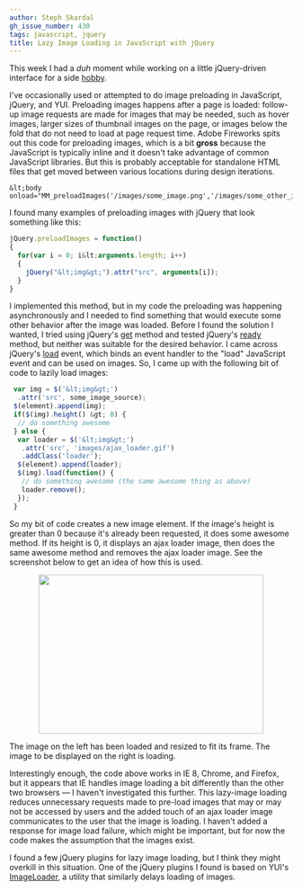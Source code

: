 ```yaml
---
author: Steph Skardal
gh_issue_number: 430
tags: javascript, jquery
title: Lazy Image Loading in JavaScript with jQuery
---
```




This week I had a *duh* moment while working on a little jQuery-driven interface for a side [hobby](http://stephskardal.com/).

I've occasionally used or attempted to do image preloading in JavaScript, jQuery, and YUI. Preloading images happens after a page is loaded: follow-up image requests are made for images that may be needed, such as hover images, larger sizes of thumbnail images on the page, or images below the fold that do not need to load at page request time. Adobe Fireworks spits out this code for preloading images, which is a bit **gross** because the JavaScript is typically inline and it doesn't take advantage of common JavaScript libraries. But this is probably acceptable for standalone HTML files that get moved between various locations during design iterations.

```nohighlight
&lt;body onload="MM_preloadImages('/images/some_image.png','/images/some_other_image.png')"&gt;
```

I found many examples of preloading images with jQuery that look something like this:

```javascript
jQuery.preloadImages = function()
{
  for(var i = 0; i&lt;arguments.length; i++)
  {
    jQuery("&lt;img&gt;").attr("src", arguments[i]);
  }
}
```

I implemented this method, but in my code the preloading was happening asynchronously and I needed to find something that would execute some other behavior after the image was loaded. Before I found the solution I wanted, I tried using jQuery's [get](http://api.jquery.com/jQuery.get/) method and tested jQuery's [ready](http://api.jquery.com/ready/) method, but neither was suitable for the desired behavior. I came across jQuery's [load](http://api.jquery.com/load-event/) event, which binds an event handler to the "load" JavaScript event and can be used on images. So, I came up with the following bit of code to lazily load images:

```javascript
 var img = $('&lt;img&gt;')
  .attr('src', some_image_source);
 $(element).append(img);
 if($(img).height() &gt; 0) {
  // do something awesome
 } else {
  var loader = $('&lt;img&gt;')
   .attr('src', 'images/ajax_loader.gif')
   .addClass('loader');
  $(element).append(loader); 
  $(img).load(function() {
   // do something awesome (the same awesome thing as above)
   loader.remove();
  });
 }
```

So my bit of code creates a new image element. If the image's height is greater than 0 because it's already been requested, it does some awesome method. If its height is 0, it displays an ajax loader image, then does the same awesome method and removes the ajax loader image. See the screenshot below to get an idea of how this is used.

<a href="/blog/2011/03/18/lazy-image-loading-jquery-javascript/image-0-big.png" onblur="try {parent.deselectBloggerImageGracefully();} catch(e) {}"><img alt="" border="0" id="BLOGGER_PHOTO_ID_5585481609153615714" src="/blog/2011/03/18/lazy-image-loading-jquery-javascript/image-0.png" style="display:block; margin:0px auto 10px; text-align:center;cursor:pointer; cursor:hand;width: 400px; height: 283px;"/></a>

The image on the left has been loaded and resized to fit its frame. The image to be displayed on the right is loading.

Interestingly enough, the code above works in IE 8, Chrome, and Firefox, but it appears that IE handles image loading a bit differently than the other two browsers — I haven't investigated this further. This lazy-image loading reduces unnecessary requests made to pre-load images that may or may not be accessed by users and the added touch of an ajax loader image communicates to the user that the image is loading. I haven't added a response for image load failure, which might be important, but for now the code makes the assumption that the images exist.

I found a few jQuery plugins for lazy image loading, but I think they might overkill in this situation. One of the jQuery plugins I found is based on YUI's [ImageLoader](http://developer.yahoo.com/yui/3/imageloader/), a utility that similarly delays loading of images.


